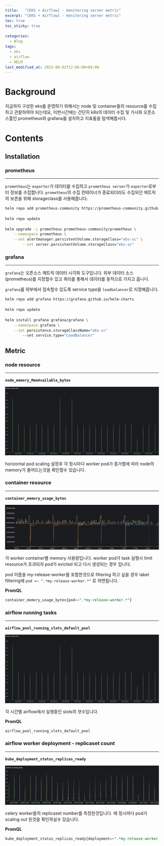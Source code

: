 ```yaml
---
title:   "[EKS + Airflow] - monitering server metric"
excerpt: "[EKS + Airflow] - monitering server metric"
toc: true
toc_sticky: true

categories:
  - Blog
tags:
  - eks
  - airflow
  - HELM
last_modified_at: 2023-08-02T12:06:00+09:00
---
```


# Background

지금까지 구성한 eks를  운영하기 위해서는 node 및 container들의 resource를 수집하고 관찰하여야 되는데요,
이번시간에는 간단히 k8s의 데이터 수집 및 가시화 오픈소스툴인 prometheus와 grafana를 설치하고 지표들을 탐색해봅시다.

# Contents

## Installation

### prometheus

---

`prometheus`는 `exporter`가 데이터를 수집하고 `prometheus server`가 `exporter`로부터 
정보를 수집합니다.
`prometheus`의 수집 컨테이너가 종료되더라도 수집되던 메트릭의 보존을 위해 storageclass를 사용해줍니다.

```bash
helm repo add prometheus-community https://prometheus-community.github.io/helm-charts

helm repo update

helm upgrade -i prometheus prometheus-community/prometheus \
    --namespace prometheus \
    --set alertmanager.persistentVolume.storageClass="ebs-sc" \
		--set server.persistentVolume.storageClass="ebs-sc"
```

### grafana

---

`grafana`는 오픈소스 메트릭 데이터 시각화 도구입니다. 외부 데이터 소스(prometheus)를 지정할수 있고 쿼리를 통해서 데이터를 동적으로 가지고 옵니다.

`grafana`를 외부에서 접속할수 있도록 service type을 `loadbalancer`로 지정해줍니다.

```bash
helm repo add grafana https://grafana.github.io/helm-charts

helm repo update

helm install grafana grafana/grafana \
    --namespace grafana \
    --set persistence.storageClassName="ebs-sc"
		--set service.type="LoadBalancer"
```

## Metric

### node resource

---

**`node_memory_MemAvailable_bytes`**

![node-resource](https://raw.githubusercontent.com/chaneeh/chaneeh.github.io/master/img/eks-airflow-monitering-server-metric/airflow-slots.png)

horizontal pod scaling 설정후 각 정시마다 worker pod가 증가함에 따라 node의 memory가 줄어드는것을 확인할수 있습니다.

### container resource

---

**`container_memory_usage_bytes`**

![container-resource](../img/eks-airflow-monitering-server-metric/container-resource.png)

각 worker container별  memory 사용량입니다. worker pod가 task 실행시 limit resource가 초과되자 pod가 evicted 되고 다시 생성되는 경우 입니다.

pod 이름을 my-release-worker를 포함한것으로 filtering 하고 싶을 경우 label filtering에 
`pod =~ ".*my-release-worker.*"` 로 하면됩니다.

**PromQL**

```sql
container_memory_usage_bytes{pod=~".*my-release-worker.*"}
```

### airflow running tasks

---

**`airflow_pool_running_slots_default_pool`**

![airflow_running_slots](../img/eks-airflow-monitering-server-metric/airflow-slots.png)

각 시간별 airflow에서 실행중인 slots의 갯수입니다.

**PromQL**

```sql
airflow_pool_running_slots_default_pool
```

### airflow worker deployment - replicaset count

---

**`kube_deployment_status_replicas_ready`**

![worker-deployment](../img/eks-airflow-monitering-server-metric/worker-deployment.png)

celery worker들의 replicaset number를 측정한것입니다. 매 정시마다 pod가 scaling out 된것을 확인하실수 있습니다.

**PromQL**

```sql
kube_deployment_status_replicas_ready{deployment=~".*my-release-worker.*"}
```